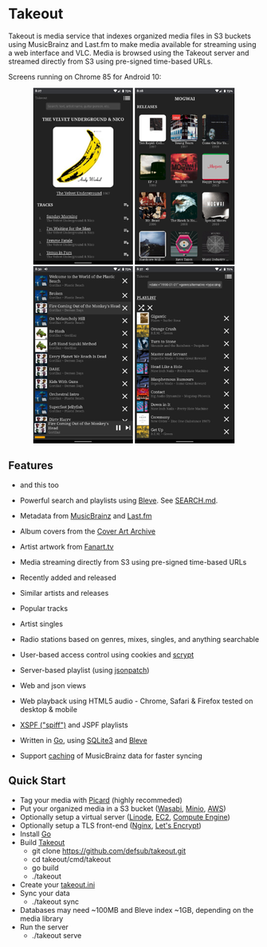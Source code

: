 # Takeout

Takeout is media service that indexes organized media files in S3 buckets using
MusicBrainz and Last.fm to make media available for streaming using a web
interface and VLC. Media is browsed using the Takeout server and streamed
directly from S3 using pre-signed time-based URLs.

Screens running on Chrome 85 for Android 10:

<p align="center">
<img src="https://github.com/defsub/defsub.github.io/blob/master/takeout/screens/2020-09-07/Screenshot_20200907-082736.png" width="200">
<img src="https://github.com/defsub/defsub.github.io/blob/master/takeout/screens/2020-09-07/Screenshot_20200907-082827.png" width="200">
<img src="https://github.com/defsub/defsub.github.io/blob/master/takeout/screens/2020-09-07/Screenshot_20200907-083006.png" width="200">
<img src="https://github.com/defsub/defsub.github.io/blob/master/takeout/screens/2020-09-07/Screenshot_20200907-083707.png" width="200">
</p>

## Features


* and this too


* Powerful search and playlists using [Bleve](https://blevesearch.com/). See [SEARCH.md](SEARCH.md).
* Metadata from [MusicBrainz](https://musicbrainz.org/) and [Last.fm](https://last.fm/)
* Album covers from the [Cover Art Archive](https://coverartarchive.org/)
* Artist artwork from [Fanart.tv](https://fanart.tv/)
* Media streaming directly from S3 using pre-signed time-based URLs
* Recently added and released
* Similar artists and releases
* Popular tracks
* Artist singles
* Radio stations based on genres, mixes, singles, and anything searchable
* User-based access control using cookies and [scrypt](https://pkg.go.dev/golang.org/x/crypto/scrypt?tab=doc)
* Server-based playlist (using [jsonpatch](http://jsonpatch.com/))
* Web and json views
* Web playback using HTML5 audio - Chrome, Safari & Firefox tested on desktop & mobile
* [XSPF ("spiff")](https://xspf.org/) and JSPF playlists
* Written in [Go](https://golang.org/), using [SQLite3](https://sqlite.org/index.html) and [Bleve](https://blevesearch.com/)
* Support [caching](https://github.com/gregjones/httpcache) of MusicBrainz data for faster syncing

## Quick Start

* Tag your media with [Picard](https://picard.musicbrainz.org/) (highly recommeded)
* Put your organized media in a S3 bucket ([Wasabi](https://wasabi.com/), [Minio](https://min.io/), [AWS](https://aws.amazon.com/))
* Optionally setup a virtual server ([Linode](https://www.linode.com/), [EC2](https://aws.amazon.com/), [Compute Engine](https://cloud.google.com/compute))
* Optionally setup a TLS front-end ([Nginx](http://nginx.org/), [Let's Encrypt](https://letsencrypt.org/))
* Install [Go](https://golang.org/)
* Build [Takeout](https://github.com/defsub/takeout/)
  * git clone https://github.com/defsub/takeout.git
  * cd takeout/cmd/takeout
  * go build
  * ./takeout
* Create your [takeout.ini](CONFIG.md)
* Sync your data
  * ./takeout sync
* Databases may need ~100MB and Bleve index ~1GB, depending on the media library
* Run the server
  * ./takeout serve
